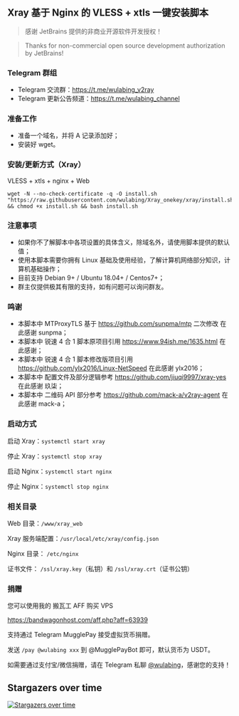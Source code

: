 ## Xray 基于 Nginx 的 VLESS + xtls 一键安装脚本
> 感谢 JetBrains 提供的非商业开源软件开发授权！

> Thanks for non-commercial open source development authorization by JetBrains!

### Telegram 群组
* Telegram 交流群：https://t.me/wulabing_v2ray 
* Telegram 更新公告频道：https://t.me/wulabing_channel

### 准备工作
* 准备一个域名，并将 A 记录添加好；
* 安装好 wget。

### 安装/更新方式（Xray）
VLESS + xtls + nginx + Web

```
wget -N --no-check-certificate -q -O install.sh "https://raw.githubusercontent.com/wulabing/Xray_onekey/xray/install.sh" && chmod +x install.sh && bash install.sh
```

### 注意事项
* 如果你不了解脚本中各项设置的具体含义，除域名外，请使用脚本提供的默认值；
* 使用本脚本需要你拥有 Linux 基础及使用经验，了解计算机网络部分知识，计算机基础操作；
* 目前支持 Debian 9+ / Ubuntu 18.04+ / Centos7+；
* 群主仅提供极其有限的支持，如有问题可以询问群友。

### 鸣谢

* 本脚本中 MTProxyTLS 基于 https://github.com/sunpma/mtp 二次修改 在此感谢 sunpma；
* 本脚本中 锐速 4 合 1 脚本原项目引用 https://www.94ish.me/1635.html 在此感谢；
* 本脚本中 锐速 4 合 1 脚本修改版项目引用 https://github.com/ylx2016/Linux-NetSpeed 在此感谢 ylx2016；
* 本脚本中 配置文件及部分逻辑参考 https://github.com/jiuqi9997/xray-yes 在此感谢 玖柒；
* 本脚本中 二维码 API 部分参考 https://github.com/mack-a/v2ray-agent  在此感谢 mack-a；

### 启动方式

启动 Xray：`systemctl start xray`

停止 Xray：`systemctl stop xray`

启动 Nginx：`systemctl start nginx`

停止 Nginx：`systemctl stop nginx`

### 相关目录

Web 目录：`/www/xray_web`

Xray 服务端配置：`/usr/local/etc/xray/config.json`

Nginx 目录： `/etc/nginx`

证书文件： `/ssl/xray.key`（私钥）和 `/ssl/xray.crt`（证书公钥）

### 捐赠

您可以使用我的 搬瓦工 AFF 购买 VPS

https://bandwagonhost.com/aff.php?aff=63939

支持通过 Telegram MugglePay 接受虚拟货币捐赠。

发送 `/pay @wulabing xxx` 到 @MugglePayBot 即可，默认货币为 USDT。

如需要通过支付宝/微信捐赠，请在 Telegram 私聊 [@wulabing](https://t.me/wulabing)，感谢您的支持！

## Stargazers over time

[![Stargazers over time](https://starchart.cc/wulabing/V2Ray_ws-tls_bash_onekey.svg)](https://starchart.cc/wulabing/V2Ray_ws-tls_bash_onekey)
